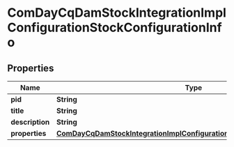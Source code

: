 
# ComDayCqDamStockIntegrationImplConfigurationStockConfigurationInfo

## Properties
Name | Type | Description | Notes
------------ | ------------- | ------------- | -------------
**pid** | **String** |  |  [optional]
**title** | **String** |  |  [optional]
**description** | **String** |  |  [optional]
**properties** | [**ComDayCqDamStockIntegrationImplConfigurationStockConfigurationProperties**](ComDayCqDamStockIntegrationImplConfigurationStockConfigurationProperties.md) |  |  [optional]



